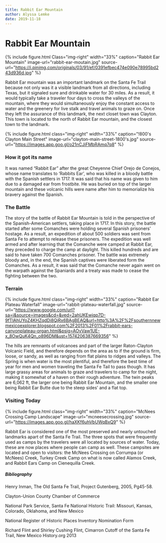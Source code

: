 ```yaml
---
title: Rabbit Ear Mountain
author: Alyssa Lemke
date: 2019-11-18
---
```


# Rabbit Ear Mountain

{% include figure.html
  Class="img-right"
  width="33%"
  caption="Rabbit Ear Mountain"
  image-url="rabbit-ear-moutain.jpg"
  source-url="https://i.pinimg.com/originals/03/91/ef/0391efbec474e090e78995bd243d936d.jpg" %}

Rabbit Ear mountain was an important landmark on the Santa Fe Trail because not only was it a visible landmark from all directions, including Texas, but it signaled sure and drinkable water for 30 miles. As a result, it would typically take a traveler four days to cross the valleys of the mountain, where they would simultaneously enjoy the constant access to water and the greenery for live stalk and travel animals to graze on. Once they left the assurance of this landmark, the next closet town was Clayton. This town is located to the north of Rabbit Ear mountain, and the closest town to the landmark. 

{% include figure.html
  class="img-right"
  width="33%"
  caption="!800's Clayton Main Street"
  image-url="clayton-main-street-1800's.jpg"
  source-url="https://images.app.goo.gl/o21nCJiFMbRAmq7q8"
%}
### How it got its name

It was named “Rabbit Ear” after the great Cheyenne Chief Orejo de Conejos, whose name translates to ‘Rabbits Ear’, who was killed in a bloody battle with the Spanish settlers in 1717. It was said that his name was given to him due to a damaged ear from frostbite. He was buried on top of the larger mountain and these volcanic hills were name after him to memorialize his bravery against the Spanish. 

### The Battle

The story of the battle of Rabbit Ear Mountain is told in the perspective of the Spanish-American settlers, taking place in 1717. In this story, the battle started after some Comanches were holding several Spanish prisoners’ hostage. As a result, an expedition of about 500 soldiers was sent from Santa Fe to attempt to release these prisoners. The expedition was well armed and after learning that the Comanche were camped at Rabbit Ear, they preceded to charge the camp at daylight. This killed hundreds and are said to have taken 700 Comanches prisoner. The battle was extremely bloody and, in the end, the Spanish captives were liberated form the Comanches. As a result, it was said that the Comanche never again went on the warpath against the Spaniards and a treaty was made to cease the fighting between the two. 

### Terrain

{% include figure.html
  class="img-right"
  width="33%"
  caption="Rabbit Ear Plateau Waterfall"
  image-url="rabbit-plateau-waterfall.jpg"
  source-url="https://www.google.com/url?sa=i&source=images&cd=&ved=2ahUKEwjqp7D-9fTlAhUYoZ4KHZqdDi8QjRx6BAgBEAQ&url=http%3A%2F%2Fsouthernnewmexicoexplorer.blogspot.com%2F2013%2F01%2Frabbit-ears-canyonplateau-organ.html&psig=AOvVaw1UE-x_8OwQuK4Qn_o896DM&ust=1574206387669356"
%}

The hills are remnants of volcanoes and part of the larger Raton-Clayton Volcanic Field, and therefore depends on the area as to if the ground is firm, loose, or sandy, as well as ranging from flat plains to ridges and valleys. The Spring is when water is the most plentiful, and therefore the best time of year for men and women traveling the Santa Fe Tail to pass though. It has large grassy areas for animals to graze and travelers to camp for the night, making it somewhat of a haven on their rough adventure. The twin peaks are 6,062 ft, the larger one being Rabbit Ear Mountain, and the smaller one being Rabbit Ear Butte due to the steep sides’ and a flat top.

### Visiting Today

{% include figure.html
  class="img-right"
  width="33%"
  caption="McNees Crossing Camp Landscape"
  image-url="mcneesecrossing.jpg"
  source-url="https://images.app.goo.gl/haXKf6uhVbUWqBxQ9"
%}

Rabbit Ear is considered one of the most preserved and nearly untouched landmarks apart of the Santa Fe Trail. The three spots that were frequently used as camps by the travelers were all located by sources of water. Today, these are now places where people can camp as well. These campsites are located and open to visitors: the McNees Crossing on Corrumpa (or McNees) Creek, Turkey Creek Camp on what is now called Alamos Creek, and Rabbit Ears Camp on Cienequilla Creek.

##### Bibliography 

Henry Inman, The Old Santa Fe Trail, Project Gutenberg, 2005, Pg45-58.

Clayton-Union County Chamber of Commerce

National Park Service, Santa Fe National Historic Trail: Missouri, Kansas, Colorado, Oklahoma, and New Mexico 

National Register of Historic Places Inventory Nomination Form

Richard Flint and Shirley Cushing Flint, Cimarron Cutoff of the Santa Fe Trail, New Mexico History.org 2013
